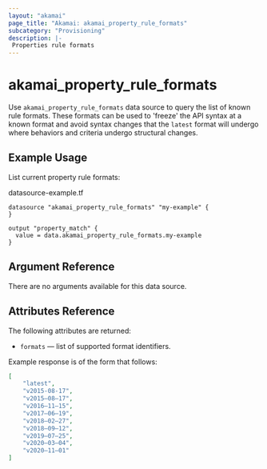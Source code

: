 ```yaml
---
layout: "akamai"
page_title: "Akamai: akamai_property_rule_formats"
subcategory: "Provisioning"
description: |-
 Properties rule formats
---
```


# akamai_property_rule_formats


Use `akamai_property_rule_formats` data source to query the list of known rule formats.  These formats can be used to 'freeze'
the API syntax at a known format and avoid syntax changes that the `latest` format will undergo where behaviors and 
criteria undergo structural changes.

## Example Usage

List current property rule formats:

datasource-example.tf
```hcl-terraform
datasource "akamai_property_rule_formats" "my-example" {
}

output "property_match" {
  value = data.akamai_property_rule_formats.my-example
}
```

## Argument Reference

There are no arguments available for this data source.

## Attributes Reference

The following attributes are returned:

* `formats` — list of supported format identifiers.

Example response is of the form that follows:
```json
[
    "latest",
    "v2015-08-17",
    "v2015–08–17",
    "v2016–11–15",
    "v2017–06–19",
    "v2018–02–27",
    "v2018–09–12",
    "v2019–07–25",
    "v2020–03–04",
    "v2020–11–01"
]
```
